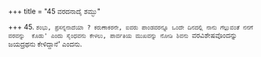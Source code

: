 +++
title = "45 ವರದನಾದೈ ಶಮ್ಭು"

+++
45. `ಶಂಭು, ಪ್ರಸನ್ನನಾದೆಯಾ ? ಕರುಣಾಕರನೇ, ಐವರು ಪಾಂಡವರನ್ನೂ ಒಂದೇ ದಿನದಲ್ಲಿ ನಾನು ಗೆಲ್ಲುವಂತೆ ನನಗೆ ವರವನ್ನು  ಕೊಡು' ಎಂದು ಸೈಂಧವನು ಕೇಳಲು, ಪಾರ್ವತಿಯ ಮುಖವನ್ನು ನೋಡಿ ಶಿವನು `ವರವಿಶೇಷವೊಂದನ್ನು ಜಯದ್ರಥನು ಕೇಳಿದ್ದಾನೆ' ಎಂದನು.